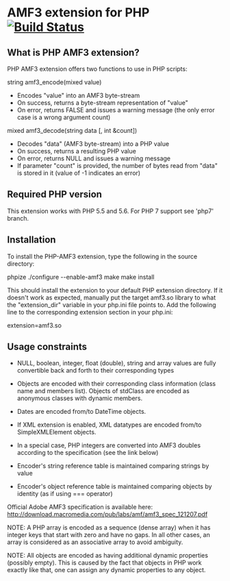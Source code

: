 AMF3 extension for PHP [![Build Status](https://travis-ci.org/rraptorr/php-amf3.svg?branch=master)](https://travis-ci.org/rraptorr/php-amf3)
======================

What is PHP AMF3 extension?
---------------------------

PHP AMF3 extension offers two functions to use in PHP scripts:

string amf3_encode(mixed value)

- Encodes "value" into an AMF3 byte-stream
- On success, returns a byte-stream representation of "value"
- On error, returns FALSE and issues a warning message
  (the only error case is a wrong argument count)

mixed amf3_decode(string data [, int &count])

- Decodes "data" (AMF3 byte-stream) into a PHP value
- On success, returns a resulting PHP value
- On error, returns NULL and issues a warning message
- If parameter "count" is provided, the number of bytes read from "data" is stored
  in it (value of -1 indicates an error)


Required PHP version
--------------------

This extension works with PHP 5.5 and 5.6. For PHP 7 support see 'php7' branch.


Installation
------------

To install the PHP-AMF3 extension, type the following in the source directory:

phpize
./configure --enable-amf3
make
make install

This should install the extension to your default PHP extension directory.
If it doesn't work as expected, manually put the target amf3.so library to
what the "extension_dir" variable in your php.ini file points to.
Add the following line to the corresponding extension section in your php.ini:

extension=amf3.so


Usage constraints
-----------------

- NULL, boolean, integer, float (double), string and array values are
  fully convertible back and forth to their corresponding types

- Objects are encoded with their corresponding class information
  (class name and members list). Objects of stdClass are encoded as
  anonymous classes with dynamic members.
- Dates are encoded from/to DateTime objects.
- If XML extension is enabled, XML datatypes are encoded from/to
  SimpleXMLElement objects.
- In a special case, PHP integers are converted into AMF3 doubles according
  to the specification (see the link below)
- Encoder's string reference table is maintained comparing strings by value
- Encoder's object reference table is maintained comparing objects by
  identity (as if using === operator)

Official Adobe AMF3 specification is available here:
http://download.macromedia.com/pub/labs/amf/amf3_spec_121207.pdf

NOTE: A PHP array is encoded as a sequence (dense array) when it has integer keys
that start with zero and have no gaps. In all other cases, an array is considered
as an associative array to avoid ambiguity.

NOTE: All objects are encoded as having additional dynamic properties
(possibly empty). This is caused by the fact that objects in PHP work
exactly like that, one can assign any dynamic properties to any
object.
